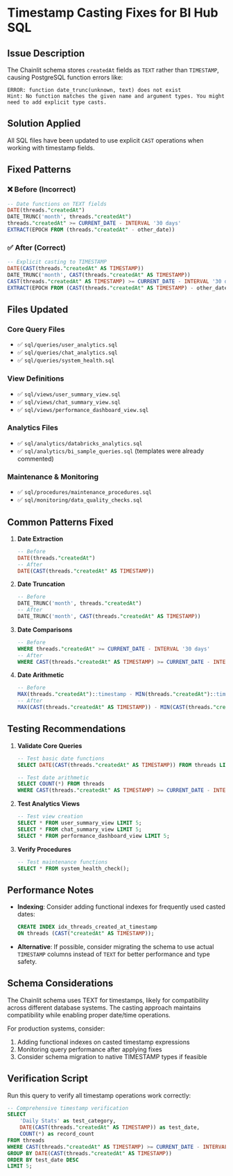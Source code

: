 # Timestamp Casting Fixes for BI Hub SQL

## Issue Description
The Chainlit schema stores `createdAt` fields as `TEXT` rather than `TIMESTAMP`, causing PostgreSQL function errors like:
```
ERROR: function date_trunc(unknown, text) does not exist
Hint: No function matches the given name and argument types. You might need to add explicit type casts.
```

## Solution Applied
All SQL files have been updated to use explicit `CAST` operations when working with timestamp fields.

## Fixed Patterns

### ❌ Before (Incorrect)
```sql
-- Date functions on TEXT fields
DATE(threads."createdAt")
DATE_TRUNC('month', threads."createdAt")
threads."createdAt" >= CURRENT_DATE - INTERVAL '30 days'
EXTRACT(EPOCH FROM (threads."createdAt" - other_date))
```

### ✅ After (Correct)
```sql
-- Explicit casting to TIMESTAMP
DATE(CAST(threads."createdAt" AS TIMESTAMP))
DATE_TRUNC('month', CAST(threads."createdAt" AS TIMESTAMP))
CAST(threads."createdAt" AS TIMESTAMP) >= CURRENT_DATE - INTERVAL '30 days'
EXTRACT(EPOCH FROM (CAST(threads."createdAt" AS TIMESTAMP) - other_date))
```

## Files Updated

### Core Query Files
- ✅ `sql/queries/user_analytics.sql`
- ✅ `sql/queries/chat_analytics.sql`
- ✅ `sql/queries/system_health.sql`

### View Definitions
- ✅ `sql/views/user_summary_view.sql`
- ✅ `sql/views/chat_summary_view.sql`
- ✅ `sql/views/performance_dashboard_view.sql`

### Analytics Files
- ✅ `sql/analytics/databricks_analytics.sql`
- ✅ `sql/analytics/bi_sample_queries.sql` (templates were already commented)

### Maintenance & Monitoring
- ✅ `sql/procedures/maintenance_procedures.sql`
- ✅ `sql/monitoring/data_quality_checks.sql`

## Common Patterns Fixed

1. **Date Extraction**
   ```sql
   -- Before
   DATE(threads."createdAt")
   -- After  
   DATE(CAST(threads."createdAt" AS TIMESTAMP))
   ```

2. **Date Truncation**
   ```sql
   -- Before
   DATE_TRUNC('month', threads."createdAt")
   -- After
   DATE_TRUNC('month', CAST(threads."createdAt" AS TIMESTAMP))
   ```

3. **Date Comparisons**
   ```sql
   -- Before
   WHERE threads."createdAt" >= CURRENT_DATE - INTERVAL '30 days'
   -- After
   WHERE CAST(threads."createdAt" AS TIMESTAMP) >= CURRENT_DATE - INTERVAL '30 days'
   ```

4. **Date Arithmetic**
   ```sql
   -- Before
   MAX(threads."createdAt")::timestamp - MIN(threads."createdAt")::timestamp
   -- After
   MAX(CAST(threads."createdAt" AS TIMESTAMP)) - MIN(CAST(threads."createdAt" AS TIMESTAMP))
   ```

## Testing Recommendations

1. **Validate Core Queries**
   ```sql
   -- Test basic date functions
   SELECT DATE(CAST(threads."createdAt" AS TIMESTAMP)) FROM threads LIMIT 1;
   
   -- Test date arithmetic
   SELECT COUNT(*) FROM threads 
   WHERE CAST(threads."createdAt" AS TIMESTAMP) >= CURRENT_DATE - INTERVAL '7 days';
   ```

2. **Test Analytics Views**
   ```sql
   -- Test view creation
   SELECT * FROM user_summary_view LIMIT 5;
   SELECT * FROM chat_summary_view LIMIT 5;
   SELECT * FROM performance_dashboard_view LIMIT 5;
   ```

3. **Verify Procedures**
   ```sql
   -- Test maintenance functions
   SELECT * FROM system_health_check();
   ```

## Performance Notes

- **Indexing**: Consider adding functional indexes for frequently used casted dates:
  ```sql
  CREATE INDEX idx_threads_created_at_timestamp 
  ON threads (CAST("createdAt" AS TIMESTAMP));
  ```

- **Alternative**: If possible, consider migrating the schema to use actual `TIMESTAMP` columns instead of `TEXT` for better performance and type safety.

## Schema Considerations

The Chainlit schema uses TEXT for timestamps, likely for compatibility across different database systems. The casting approach maintains compatibility while enabling proper date/time operations.

For production systems, consider:
1. Adding functional indexes on casted timestamp expressions
2. Monitoring query performance after applying fixes
3. Consider schema migration to native TIMESTAMP types if feasible

## Verification Script

Run this query to verify all timestamp operations work correctly:
```sql
-- Comprehensive timestamp verification
SELECT 
    'Daily Stats' as test_category,
    DATE(CAST(threads."createdAt" AS TIMESTAMP)) as test_date,
    COUNT(*) as record_count
FROM threads 
WHERE CAST(threads."createdAt" AS TIMESTAMP) >= CURRENT_DATE - INTERVAL '7 days'
GROUP BY DATE(CAST(threads."createdAt" AS TIMESTAMP))
ORDER BY test_date DESC
LIMIT 5;
```
